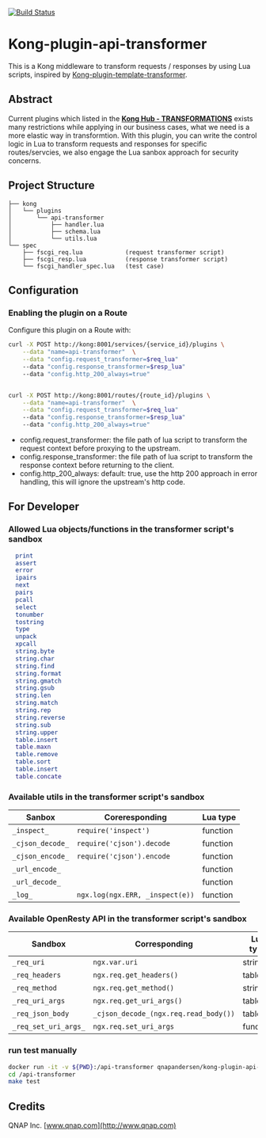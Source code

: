 [![Build Status](https://travis-ci.org/andersenq/kong-plugin-api-transformer.svg?branch=master)](https://travis-ci.org/andersenq/kong-plugin-api-transformer)

# Kong-plugin-api-transformer

This is a Kong middleware to transform requests / responses by using Lua scripts, inspired by [Kong-plugin-template-transformer](https://github.com/stone-payments/kong-plugin-template-transformer).

## Abstract

Current plugins which listed in the **[Kong Hub - TRANSFORMATIONS](https://docs.konghq.com/hub/#transformations)** exists many restrictions while applying in our business cases, what we need is a more elastic way in transformtion. With this plugin, you can write the control logic in Lua to transform requests and responses for specific routes/servcies, we also engage the Lua sanbox approach for security concerns.

## Project Structure

```
├── kong
│   └── plugins
│       └── api-transformer
│           ├── handler.lua
│           ├── schema.lua
│           └── utils.lua
└── spec
    ├── fscgi_req.lua            (request transformer script)
    ├── fscgi_resp.lua           (response transformer script)
    └── fscgi_handler_spec.lua   (test case)
```


## Configuration

### Enabling the plugin on a Route

Configure this plugin on a Route with:

```bash
curl -X POST http://kong:8001/services/{service_id}/plugins \
    --data "name=api-transformer"  \
    --data "config.request_transformer=$req_lua"
    --data "config.response_transformer=$resp_lua"
    --data "config.http_200_always=true"


curl -X POST http://kong:8001/routes/{route_id}/plugins \
    --data "name=api-transformer"  \
    --data "config.request_transformer=$req_lua"
    --data "config.response_transformer=$resp_lua"
    --data "config.http_200_always=true"
```

- config.request_transformer: the file path of lua script to transform the request context before proxying to the upstream.
- config.response_transformer: the file path of lua script to transform the response context before returning to the client.
- config.http_200_always: default: true, use the http 200 approach in error handling, this will ignore the upstream's http code.

## For Developer

### Allowed Lua objects/functions in the transformer script's sandbox
```lua
  print
  assert
  error
  ipairs
  next
  pairs
  pcall
  select
  tonumber
  tostring
  type
  unpack
  xpcall
  string.byte
  string.char
  string.find
  string.format
  string.gmatch
  string.gsub
  string.len
  string.match
  string.rep
  string.reverse
  string.sub
  string.upper
  table.insert
  table.maxn
  table.remove
  table.sort
  table.insert
  table.concate
```

### Available utils in the transformer script's sandbox
| Sanbox         | Coreresponding                | Lua type |
|----------------|-------------------------------|----------|
| `_inspect_`      | `require('inspect')`            | function |
| `_cjson_decode_` | `require('cjson').decode`       | function |
| `_cjson_encode_` | `require('cjson').encode`      | function |
| `_url_encode_`   |                               | function |
| `_url_decode_`   |                               | function |
| `_log_`          | `ngx.log(ngx.ERR, _inspect(e))` | function |

### Available OpenResty API in the transformer script's sandbox
| Sandbox            | Corresponding                       | Lua type |
|--------------------|-------------------------------------|----------|
| `_req_uri`           | `ngx.var.uri`                         | string   |
| `_req_headers`       | `ngx.req.get_headers()`               | table    |
| `_req_method`        | `ngx.req.get_method()`               | string   |
| `_req_uri_args`      | `ngx.req.get_uri_args()`              | table    |
| `_req_json_body`     | `_cjson_decode_(ngx.req.read_body())` | table    |
| `_req_set_uri_args_` | `ngx.req.set_uri_args`                | function |


### run test manually
```bash
docker run -it -v ${PWD}:/api-transformer qnapandersen/kong-plugin-api-transformer-dev:0.1.0 bash
cd /api-transformer
make test
```

## Credits

QNAP Inc. [www.qnap.com](http://www.qnap.com)
